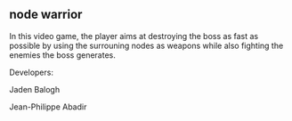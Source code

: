 ## node warrior

In this video game, the player aims at destroying the boss as fast as possible by using the surrouning nodes as weapons
while also fighting the enemies the boss generates.

Developers:

Jaden Balogh

Jean-Philippe Abadir
